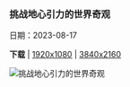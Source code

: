 ### 挑战地心引力的世界奇观

日期：2023-08-17

**下载**  |  [1920x1080](https://cn.bing.com/th?id=OHR.AvatarMountain_ZH-CN3268610045_1920x1080.jpg)  |  [3840x2160](https://cn.bing.com/th?id=OHR.AvatarMountain_ZH-CN3268610045_UHD.jpg)

![挑战地心引力的世界奇观](https://cn.bing.com/th?id=OHR.AvatarMountain_ZH-CN3268610045_1920x1080.jpg "哈利路亚山，张家界国家森林公园，中国 (© Amazing Aerial Premium/Shutterstock)")

